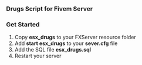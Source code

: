 ### Drugs Script for Fivem Server


### Get Started
1) Copy **esx_drugs** to your FXServer resource folder
2) Add **start esx_drugs** to your **sever.cfg** file
3) Add the SQL file **esx_drugs.sql**
4) Restart your server
 

